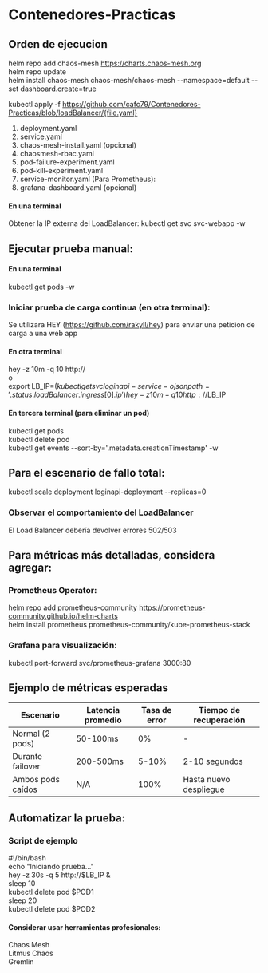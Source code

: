 # Contenedores-Practicas

## Orden de ejecucion 
helm repo add chaos-mesh https://charts.chaos-mesh.org  
helm repo update  
helm install chaos-mesh chaos-mesh/chaos-mesh --namespace=default --set dashboard.create=true  

kubectl apply -f https://github.com/cafc79/Contenedores-Practicas/blob/loadBalancer/{file.yaml}

1. deployment.yaml
2. service.yaml
3. chaos-mesh-install.yaml (opcional)
4. chaosmesh-rbac.yaml 
5. pod-failure-experiment.yaml
6. pod-kill-experiment.yaml
7. service-monitor.yaml (Para Prometheus):
8. grafana-dashboard.yaml  (opcional)

#### En una terminal
Obtener la IP externa del LoadBalancer:
kubectl get svc svc-webapp -w

## Ejecutar prueba manual:
####  En una terminal
kubectl get pods -w

### Iniciar prueba de carga continua (en otra terminal):
Se utilizara HEY (https://github.com/rakyll/hey) para enviar una peticion de carga a una web app 
#### En otra terminal 
hey -z 10m -q 10 http://<load-balancer-ip>  
o  
export LB_IP=$(kubectl get svc loginapi-service -o jsonpath='{.status.loadBalancer.ingress[0].ip}')  
hey -z 10m -q 10 http://$LB_IP

#### En tercera terminal (para eliminar un pod)
kubectl get pods  
kubectl delete pod <nombre-pod-1>  
kubectl get events --sort-by='.metadata.creationTimestamp' -w

## Para el escenario de fallo total:  
kubectl scale deployment loginapi-deployment --replicas=0  
### Observar el comportamiento del LoadBalancer
El Load Balancer debería devolver errores 502/503

## Para métricas más detalladas, considera agregar:  
### Prometheus Operator:  
helm repo add prometheus-community https://prometheus-community.github.io/helm-charts  
helm install prometheus prometheus-community/kube-prometheus-stack  
### Grafana para visualización:  
kubectl port-forward svc/prometheus-grafana 3000:80

## Ejemplo de métricas esperadas
|Escenario   |Latencia promedio  | Tasa de error  | Tiempo de recuperación  |  
|---|---|---|---|
| Normal  (2 pods) | 50-100ms  | 0%  | -  |   
| Durante failover | 200-500ms  | 5-10%  | 2-10 segundos  |   
| Ambos pods caídos   | N/A  | 100%  | Hasta nuevo despliegue  |   

## Automatizar la prueba:
### Script de ejemplo
#!/bin/bash  
echo "Iniciando prueba..."  
hey -z 30s -q 5 http://$LB_IP &  
sleep 10  
kubectl delete pod $POD1  
sleep 20  
kubectl delete pod $POD2  

#### Considerar usar herramientas profesionales:  
Chaos Mesh  
Litmus Chaos  
Gremlin

